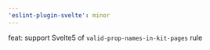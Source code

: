 ```yaml
---
'eslint-plugin-svelte': minor
---
```


feat: support Svelte5 of `valid-prop-names-in-kit-pages` rule
